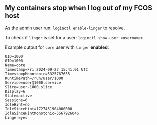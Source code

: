 ## My containers stop when I log out of my FCOS host

As the admin user run: `loginctl enable-linger` to resolve. 

To check if `linger` is set for a user: `loginctl show-user <username>`

Example output for `core` user with `linger` **enabled**:

``` shell
UID=1000
GID=1000
Name=core
Timestamp=Fri 2024-09-27 15:41:01 UTC
TimestampMonotonic=5325767655
RuntimePath=/run/user/1000
Service=user@1000.service
Slice=user-1000.slice
Display=6
State=active
Sessions=6
IdleHint=no
IdleSinceHint=1727451904000000
IdleSinceHintMonotonic=5567926046
Linger=yes
```